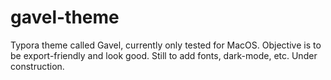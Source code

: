 # gavel-theme
Typora theme called Gavel, currently only tested for MacOS.
Objective is to be export-friendly and look good.
Still to add fonts, dark-mode, etc. Under construction.
